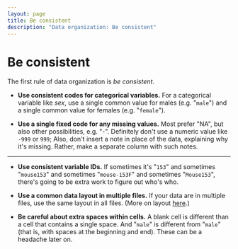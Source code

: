 ```yaml
---
layout: page
title: Be consistent
description: "Data organization: Be consistent"
---
```


# Be consistent

The first rule of data organization is *be consistent*.

- **Use consistent codes for categorical variables.** For a
    categorical variable like *sex*, use a single common value for
    males (e.g. "`male`") and a single common value for females
    (e.g. "`female`").

- **Use a single fixed code for any missing values.** Most prefer "NA", but also other possibilities, e.g. "-". Definitely don't use a numeric value like
    `-999` or `999`; Also, don't insert a note in place of the data,
    explaining why it's missing. Rather, make a separate column with
    such notes.

---

- **Use consistent variable IDs.** If sometimes it's "`153`" and
    sometimes "`mouse153`" and sometimes "`mouse-153F`" and sometimes
    "`Mouse153`", there's going to be extra work to figure out who's
    who.

- **Use a common data layout in multiple files.** If your data are in
    multiple files, use the same layout in all files. (More on layout
    [here](rectangle.html).)



- **Be careful about extra spaces within cells.** A blank cell is
    different than a cell that contains a single space. And "`male`"
    is different from "` male `" (that is, with spaces at the
    beginning and end). These can be a headache later on.

